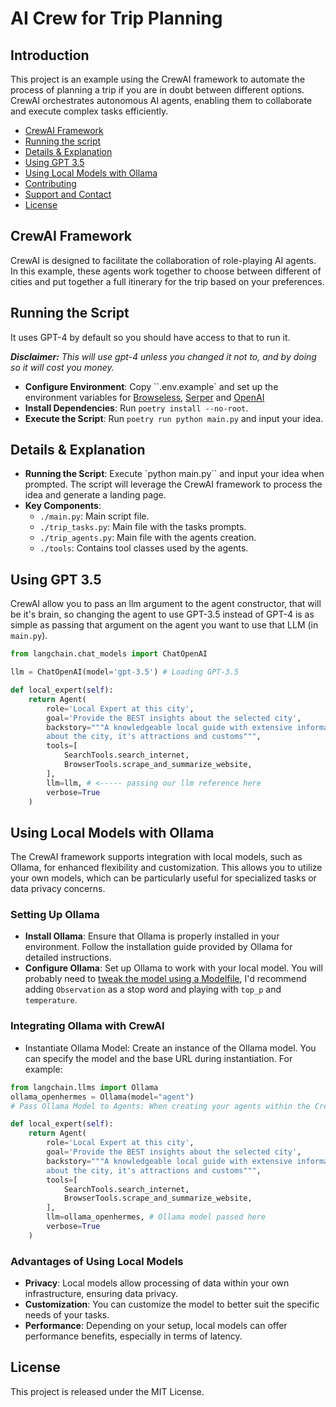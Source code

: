# AI Crew for Trip Planning
## Introduction
This project is an example using the CrewAI framework to automate the process of planning a trip if you are in doubt between different options. CrewAI orchestrates autonomous AI agents, enabling them to collaborate and execute complex tasks efficiently.


- [CrewAI Framework](#crewai-framework)
- [Running the script](#running-the-script)
- [Details & Explanation](#details--explanation)
- [Using GPT 3.5](#using-gpt-35)
- [Using Local Models with Ollama](#using-local-models-with-ollama)
- [Contributing](#contributing)
- [Support and Contact](#support-and-contact)
- [License](#license)

## CrewAI Framework
CrewAI is designed to facilitate the collaboration of role-playing AI agents. In this example, these agents work together to choose between different of cities and put together a full itinerary for the trip based on your preferences.

## Running the Script
It uses GPT-4 by default so you should have access to that to run it.

***Disclaimer:** This will use gpt-4 unless you changed it 
not to, and by doing so it will cost you money.*

- **Configure Environment**: Copy ``.env.example` and set up the environment variables for [Browseless](https://www.browserless.io/), [Serper](https://serper.dev/) and [OpenAI](https://platform.openai.com/api-keys)
- **Install Dependencies**: Run `poetry install --no-root`.
- **Execute the Script**: Run `poetry run python main.py` and input your idea.

## Details & Explanation
- **Running the Script**: Execute `python main.py`` and input your idea when prompted. The script will leverage the CrewAI framework to process the idea and generate a landing page.
- **Key Components**:
  - `./main.py`: Main script file.
  - `./trip_tasks.py`: Main file with the tasks prompts.
  - `./trip_agents.py`: Main file with the agents creation.
  - `./tools`: Contains tool classes used by the agents.

## Using GPT 3.5
CrewAI allow you to pass an llm argument to the agent constructor, that will be it's brain, so changing the agent to use GPT-3.5 instead of GPT-4 is as simple as passing that argument on the agent you want to use that LLM (in `main.py`).
```python
from langchain.chat_models import ChatOpenAI

llm = ChatOpenAI(model='gpt-3.5') # Loading GPT-3.5

def local_expert(self):
	return Agent(
		role='Local Expert at this city',
		goal='Provide the BEST insights about the selected city',
		backstory="""A knowledgeable local guide with extensive information
		about the city, it's attractions and customs""",
		tools=[
			SearchTools.search_internet,
			BrowserTools.scrape_and_summarize_website,
		],
		llm=llm, # <----- passing our llm reference here
		verbose=True
	)
```

## Using Local Models with Ollama
The CrewAI framework supports integration with local models, such as Ollama, for enhanced flexibility and customization. This allows you to utilize your own models, which can be particularly useful for specialized tasks or data privacy concerns.

### Setting Up Ollama
- **Install Ollama**: Ensure that Ollama is properly installed in your environment. Follow the installation guide provided by Ollama for detailed instructions.
- **Configure Ollama**: Set up Ollama to work with your local model. You will probably need to [tweak the model using a Modelfile](https://github.com/jmorganca/ollama/blob/main/docs/modelfile.md), I'd recommend adding `Observation` as a stop word and playing with `top_p` and `temperature`.

### Integrating Ollama with CrewAI
- Instantiate Ollama Model: Create an instance of the Ollama model. You can specify the model and the base URL during instantiation. For example:

```python
from langchain.llms import Ollama
ollama_openhermes = Ollama(model="agent")
# Pass Ollama Model to Agents: When creating your agents within the CrewAI framework, you can pass the Ollama model as an argument to the Agent constructor. For instance:

def local_expert(self):
	return Agent(
		role='Local Expert at this city',
		goal='Provide the BEST insights about the selected city',
		backstory="""A knowledgeable local guide with extensive information
		about the city, it's attractions and customs""",
		tools=[
			SearchTools.search_internet,
			BrowserTools.scrape_and_summarize_website,
		],
		llm=ollama_openhermes, # Ollama model passed here
		verbose=True
	)
```

### Advantages of Using Local Models
- **Privacy**: Local models allow processing of data within your own infrastructure, ensuring data privacy.
- **Customization**: You can customize the model to better suit the specific needs of your tasks.
- **Performance**: Depending on your setup, local models can offer performance benefits, especially in terms of latency.

## License
This project is released under the MIT License.
